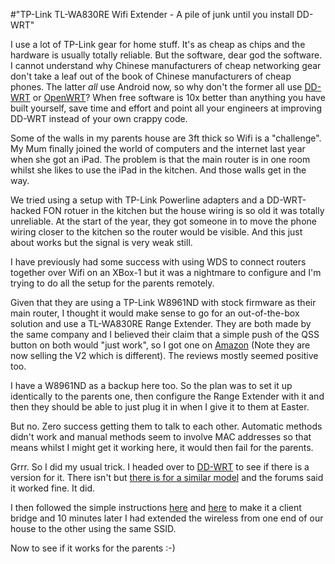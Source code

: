 #"TP-Link TL-WA830RE Wifi Extender - A pile of junk until you install DD-WRT"

I use a lot of TP-Link gear for home stuff. It's as cheap as chips and the hardware is usually totally reliable. But the software, dear god the software. I cannot understand why Chinese manufacturers of cheap networking gear don't take a leaf out of the book of Chinese manufacturers of cheap phones. The latter _all_ use Android now, so why don't the former all use <a href="http://www.dd-wrt.com/">DD-WRT</a> or <a href="https://openwrt.org/">OpenWRT</a>? When free software is 10x better than anything you have built yourself, save time and effort and point all your engineers at improving DD-WRT instead of your own crappy code.

Some of the walls in my parents house are 3ft thick so Wifi is a "challenge". My Mum finally joined the world of computers and the internet last year when she got an iPad. The problem is that the main router is in one room whilst she likes to use the iPad in the kitchen. And those walls get in the way.

We tried using a setup with TP-Link Powerline adapters and a DD-WRT-hacked FON rotuer in the kitchen but the house wiring is so old it was totally unreliable. At the start of the year, they got someone in to move the phone wiring closer to the kitchen so the router would be visible. And this just about works but the signal is very weak still.

I have previously had some success with using WDS to connect routers together over Wifi on an XBox-1 but it was a nightmare to configure and I'm trying to do all the setup for the parents remotely.

Given that they are using a TP-Link W8961ND with stock firmware as their main router, I thought it would make sense to go for an out-of-the-box solution and use a TL-WA830RE Range Extender. They are both made by the same company and I believed their claim that a simple push of the QSS button on both would "just work", so I got one on <a href="http://www.amazon.co.uk/TP-Link-TL-WA830RE-300Mbps-Wireless-Extender/dp/B006BBYXPA">Amazon</a> (Note they are now selling the V2 which is different). The reviews mostly seemed positive too.

I have a W8961ND as a backup here too. So the plan was to set it up identically to the parents one, then configure the Range Extender with it and then they should be able to just plug it in when I give it to them at Easter.

But no. Zero success getting them to talk to each other. Automatic methods didn't work and manual methods seem to involve MAC addresses so that means whilst I might get it working here, it would then fail for the parents.

Grrr. So I did my usual trick. I headed over to <a href="http://www.dd-wrt.com/">DD-WRT</a> to see if there is a version for it. There isn't but <a href="http://www.dd-wrt.com/phpBB2/viewtopic.php?p=695273">there is for a similar model</a> and the forums said it worked fine. It did.

I then followed the simple instructions <a href="http://www.dd-wrt.com/wiki/index.php/Repeater_Bridge#Atheros">here</a> and <a href="http://www.dd-wrt.com/wiki/index.php/Repeater_Bridge">here</a> to make it a client bridge and 10 minutes later I had extended the wireless from one end of our house to the other using the same SSID.

Now to see if it works for the parents :-)

